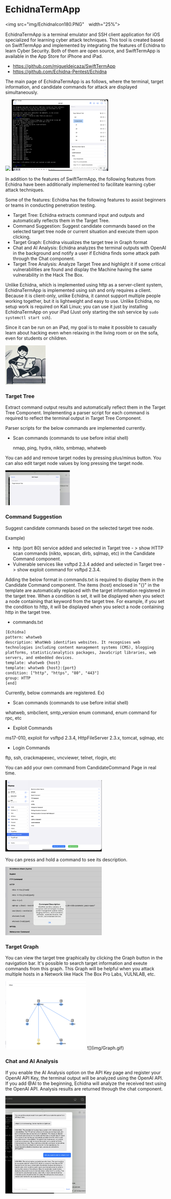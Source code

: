 # EchidnaTermApp

<img src="img/EchidnaIcon180.PNG"　width="25%">

EchidnaTermApp is a terminal emulator and SSH client application for iOS  specialized for learning cyber attack techniques.
This tool is created based on SwiftTermApp and implemented by integrating the features of Echidna to learn Cyber Security. 
Both of them are open source, and SwiftTermApp is available in the App Store for iPhone and iPad.
- https://github.com/migueldeicaza/SwiftTermApp
- https://github.com/Echidna-Pentest/Echidna

The main page of EchidnaTermApp is as follows, where the terminal, target information, and candidate commands for attack are displayed simultaneously.

![](img/Main.gif)
<img src="img/mainPage.png" width="60%">


In addition to the features of SwiftTermApp, the following features from Echidna have been additionally implemented to facilitate learning cyber attack techniques.

Some of the features:
Echidna has the following features to assist beginners or teams in conducting penetration testing.
- Target Tree: Echidna extracts command input and outputs and automatically reflects them in the Target Tree.
- Command Suggestion: Suggest candidate commands based on the selected target tree node or current situation and execute them upon clicking.
- Target Graph: Echidna visualizes the target tree in Graph format
- Chat and AI Analysis: Echidna analyzes the terminal outputs with OpenAI in the background and notify a user if Echidna finds some attack path through the Chat component.
- Target Tree Analysis: Analyze Target Tree and highlight it if some critical vulnerabilities are found and display the Machine having the same vulnerability in the Hack The Box.

Unlike Echidna, which is implemented using http as a server-client system, EchidnaTermApp is implemented using ssh and only requires a client.
Because it is client-only, unlike Echidna, it cannot support multiple people working together, but it is lightweight and easy to use.
Unlike Echidna, no setup work is required on Kali Linux; you can use it just by installing EchidnaTermApp on your iPad (Just only starting the ssh service by `sudo systemctl start ssh`).

Since it can be run on an iPad, my goal is to make it possible to casually learn about hacking even when relaxing in the living room or on the sofa, even for students or children.

<img src="img/idealImage.png" width="25%">

### Target Tree
Extract command output results and automatically reflect them in the Target Tree Component.
Implementing a parser script for each command is required to reflect the terminal output in Target Tree Component.

Parser scripts for the below commands are implemented currently.
- Scan commands (commands to use before initial shell)
  
  nmap, ping, hydra, nikto, smbmap, whatweb

You can add and remove target nodes by pressing plus/minus button.
You can also edit target node values by long pressing the target node. 

<img src="img/editNode.png" width="40%">


### Command Suggestion
Suggest candidate commands based on the selected target tree node.

Example)
- http (port 80) service added and selected in Target tree - > show HTTP scan commands (nikto, wpscan, dirb, sqlmap, etc) in the Candidate Command component.
- Vulnerable services like vsftpd 2.3.4 added and selected in Target tree -> show exploit command for vsftpd 2.3.4.

Adding the below format in commands.txt is required to display them in the Candidate Command component.
The items (host) enclosed in "{}" in the template are automatically replaced with the target information registered in the target tree.
When a condition is set, it will be displayed when you select a node containing that keyword from the target tree. For example, if you set the condition to http, it will be displayed when you select a node containing http in the target tree.

- commands.txt

```
[Echidna]
pattern: whatweb
description: WhatWeb identifies websites. It recognises web technologies including content management systems (CMS), blogging platforms, statistic/analytics packages, JavaScript libraries, web servers, and embedded devices.
template: whatweb {host}
template: whatweb {host}:{port}
condition: ["http", "https", "80", "443"]
group: HTTP
[end]
```

Currently, below commands are registered.
Ex)
- Scan commands (commands to use before initial shell)

whatweb, smbclient, smtp_version enum command, enum command for rpc, etc

- Exploit Commands

ms17-010, exploit for vsftpd 2.3.4, HttpFileServer 2.3.x, tomcat, sqlmap, etc

- Login Commands

ftp, ssh, crackmapexec, vncviewer, telnet, rlogin, etc

You can add your own command from CandidateCommand Page in real time.

<img src="img/candidateCommand.png" width="60%">

You can press and hold a command to see its description.

<img src="img/commandExplanation.png" width="60%">


### Target Graph
You can view the target tree graphically by clicking the Graph button in the navigation bar.
It's possible to search target information and exeute commands from this graph.
This Graph will be helpful when you attack multiple hosts in a Network like Hack The Box Pro Labs, VULNLAB, etc.

<img src="img/graph.png" width="50%">
![](img/Graph.gif)


### Chat and AI Analysis
If you enable the AI ​​Analysis option on the API Key page and register your OpenAI API Key, the terminal output will be analyzed using the OpenAI API.
If you add @AI to the beginning, Echidna will analyze the received text using the OpenAI API.
Analysis results are returned through the chat component.

<img src="img/chat.png" width="50%">

